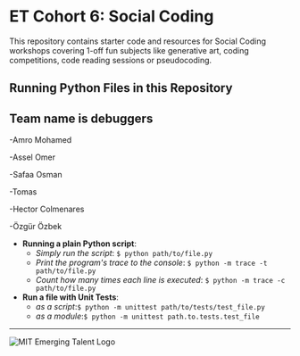 # ET Cohort 6: Social Coding

This repository contains starter code and resources for Social Coding workshops covering 1-off fun subjects like generative art, coding competitions, code reading sessions or pseudocoding.

## Running Python Files in this Repository

## Team name is debuggers

-Amro Mohamed

-Assel Omer

-Safaa Osman

-Tomas

-Hector Colmenares

-Özgür Özbek

- **Running a plain Python script**:
  - _Simply run the script_: `$ python path/to/file.py`
  - _Print the program's trace to the console_:
    `$ python -m trace -t path/to/file.py`
  - _Count how many times each line is executed_:
    `$ python -m trace -c path/to/file.py`
- **Run a file with Unit Tests**:
  - _as a script_:`$ python -m unittest path/to/tests/test_file.py`
  - _as a module_:`$ python -m unittest path.to.tests.test_file`

---

![MIT Emerging Talent Logo](./.assets/emerging_talent_logo.png)
